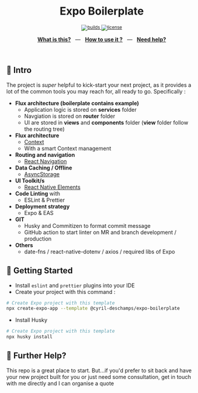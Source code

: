 <div align="center">
  <p></p>
  <h1>Expo Boilerplate</h1>
  <p></p>
  <sup>
    <a href="https://github.com/Cyril-Deschamps/expo-boilerplate/actions">
      <img src="https://img.shields.io/endpoint.svg?url=https%3A%2F%2Factions-badge.atrox.dev%2FCyril-Deschamps%2Fexpo-boilerplate%2Fbadge%3Fref%3Dproduction&style=flat" alt="builds" />
    </a>
    <a href="/LICENSE">
      <img src="https://img.shields.io/github/license/Cyril-Deschamps/expo-boilerplate?style=flat-square" alt="license" />
    </a>
  </sup>
  <br />
  <p align="center">
    <a href="#-intro"><b>What is this?</b></a>
    &nbsp;&nbsp;&mdash;&nbsp;&nbsp;
    <a href="#-getting-started"><b>How to use it ?</b></a>
    &nbsp;&nbsp;&mdash;&nbsp;&nbsp;
    <a href="#-further-help"><b>Need help?</b></a>
  </p>
  <br />
</div>

## 👋 Intro

The project is _super_ helpful to kick-start your next project, as it provides a lot of the common tools you may reach for, all ready to go. Specifically :

- **Flux architecture (boilerplate contains example)**
  - Application logic is stored on **services** folder
  - Navgiation is stored on **router** folder
  - UI are stored in **views** and **components** folder (**view** folder follow the routing tree)
- **Flux architecture**
  - [Context](https://reactjs.org/docs/context.html)
  - With a smart Context management
- **Routing and navigation**
  - [React Navigation](https://reactnavigation.org/)
- **Data Caching / Offline**
  - [AsyncStorage](https://react-native-async-storage.github.io/async-storage/)
- **UI Toolkit/s**
  - [React Native Elements](https://reactnativeelements.com/)
- **Code Linting** with
  - ESLint & Prettier
- **Deployment strategy**
  - Expo & EAS
- **GIT**
  - Husky and Commitizen to format commit message
  - GitHub action to start linter on MR and branch development / production
- **Others**
  - date-fns / react-native-dotenv / axios / required libs of Expo

## 🚀 Getting Started

- Install `eslint` and `prettier` plugins into your IDE
- Create your project with this command :

```bash
# Create Expo project with this template
npx create-expo-app --template @cyril-deschamps/expo-boilerplate
```

- Install Husky

```bash
# Create Expo project with this template
npx husky install
```

## 👊 Further Help?

This repo is a great place to start. But...if you'd prefer to sit back and have your new project built for you or just need some consultation, get in touch with me directly and I can organise a quote
